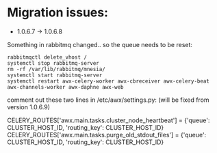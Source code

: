 # Migration issues:

* 1.0.6.7 -> 1.0.6.8

Something in rabbitmq changed.. so the queue needs to be reset:
```
rabbitmqctl delete_vhost /
systemctl stop rabbitmq-server
rm -rf /var/lib/rabbitmq/mnesia/
systemctl start rabbitmq-server
systemctl restart awx-celery-worker awx-cbreceiver awx-celery-beat awx-channels-worker awx-daphne awx-web
```
comment out these two lines in /etc/awx/settings.py: (will be fixed from version 1.0.6.9)

CELERY_ROUTES['awx.main.tasks.cluster_node_heartbeat'] = {'queue': CLUSTER_HOST_ID, 'routing_key': CLUSTER_HOST_ID}
CELERY_ROUTES['awx.main.tasks.purge_old_stdout_files'] = {'queue': CLUSTER_HOST_ID, 'routing_key': CLUSTER_HOST_ID}
